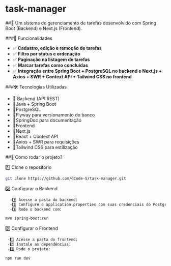 # task-manager

##🚀 Um sistema de gerenciamento de tarefas desenvolvido com Spring Boot (Backend) e Next.js (Frontend).

###📌 Funcionalidades
- ✅ **Cadastro, edição e remoção de tarefas**
- ✅ **Filtro por status e ordenação**
- ✅ **Paginação na listagem de tarefas**
- ✅ **Marcar tarefas como concluídas**
- ✅ **Integração entre Spring Boot + PostgreSQL no backend e Next.js + Axios + SWR + Context API + Tailwind CSS no frontend**

###🛠 Tecnologias Utilizadas

- 🔹 Backend (API REST)
- 🔹Java + Spring Boot
- 🔹PostgreSQL
- 🔹Flyway para versionamento do banco
- 🔹SpringDoc para documentação
- 🔹Frontend
- 🔹Next.js
- 🔹React + Context API
- 🔹Axios + SWR para requisições
- 🔹Tailwind CSS para estilização


##📌 Como rodar o projeto?

1️⃣ Clone o repositório <br/>
```bash
git clone https://github.com/GCode-S/task-manager.git
```

2️⃣ Configurar o Backend
```md
  -1️⃣ Acesse a pasta do backend:
  -2️⃣ Configure o application.properties com suas credenciais do PostgreSQL
  -3️⃣ Rode o backend com:
```



```bash
mvn spring-boot:run
```

3️⃣ Configurar o Frontend
```md
 -1️⃣ Acesse a pasta do frontend:
 -2️⃣ Instale as dependências:
 -3️⃣ Rode o projeto:
```
```bash
npm run dev
```
